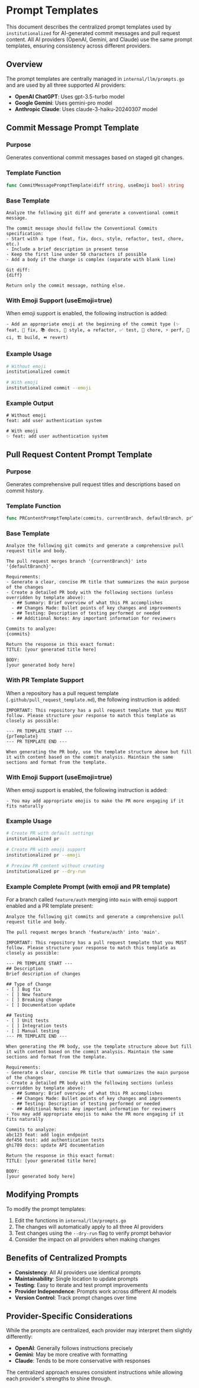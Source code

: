 # Prompt Templates

This document describes the centralized prompt templates used by `institutionalized` for AI-generated commit messages and pull request content. All AI providers (OpenAI, Gemini, and Claude) use the same prompt templates, ensuring consistency across different providers.

## Overview

The prompt templates are centrally managed in `internal/llm/prompts.go` and are used by all three supported AI providers:

- **OpenAI ChatGPT**: Uses gpt-3.5-turbo model
- **Google Gemini**: Uses gemini-pro model  
- **Anthropic Claude**: Uses claude-3-haiku-20240307 model

## Commit Message Prompt Template

### Purpose
Generates conventional commit messages based on staged git changes.

### Template Function
```go
func CommitMessagePromptTemplate(diff string, useEmoji bool) string
```

### Base Template
```
Analyze the following git diff and generate a conventional commit message. 

The commit message should follow the Conventional Commits specification:
- Start with a type (feat, fix, docs, style, refactor, test, chore, etc.)
- Include a brief description in present tense
- Keep the first line under 50 characters if possible
- Add a body if the change is complex (separate with blank line)

Git diff:
{diff}

Return only the commit message, nothing else.
```

### With Emoji Support (useEmoji=true)
When emoji support is enabled, the following instruction is added:

```
- Add an appropriate emoji at the beginning of the commit type (✨ feat, 🐛 fix, 📚 docs, 💄 style, ♻️ refactor, ✅ test, 🔧 chore, ⚡ perf, 👷 ci, 🏗️ build, ⏪ revert)
```

### Example Usage
```bash
# Without emoji
institutionalized commit

# With emoji  
institutionalized commit --emoji
```

### Example Output
```
# Without emoji
feat: add user authentication system

# With emoji
✨ feat: add user authentication system
```

## Pull Request Content Prompt Template

### Purpose
Generates comprehensive pull request titles and descriptions based on commit history.

### Template Function
```go
func PRContentPromptTemplate(commits, currentBranch, defaultBranch, prTemplate string, useEmoji bool) string
```

### Base Template
```
Analyze the following git commits and generate a comprehensive pull request title and body.

The pull request merges branch '{currentBranch}' into '{defaultBranch}'.

Requirements:
- Generate a clear, concise PR title that summarizes the main purpose of the changes
- Create a detailed PR body with the following sections (unless overridden by template above):
  - ## Summary: Brief overview of what this PR accomplishes
  - ## Changes Made: Bullet points of key changes and improvements
  - ## Testing: Description of testing performed or needed
  - ## Additional Notes: Any important information for reviewers

Commits to analyze:
{commits}

Return the response in this exact format:
TITLE: [your generated title here]

BODY:
[your generated body here]
```

### With PR Template Support
When a repository has a pull request template (`.github/pull_request_template.md`), the following instruction is added:

```
IMPORTANT: This repository has a pull request template that you MUST follow. Please structure your response to match this template as closely as possible:

--- PR TEMPLATE START ---
{prTemplate}
--- PR TEMPLATE END ---

When generating the PR body, use the template structure above but fill it with content based on the commit analysis. Maintain the same sections and format from the template.
```

### With Emoji Support (useEmoji=true)
When emoji support is enabled, the following instruction is added:

```
- You may add appropriate emojis to make the PR more engaging if it fits naturally
```

### Example Usage
```bash
# Create PR with default settings
institutionalized pr

# Create PR with emoji support
institutionalized pr --emoji

# Preview PR content without creating
institutionalized pr --dry-run
```

### Example Complete Prompt (with emoji and PR template)

For a branch called `feature/auth` merging into `main` with emoji support enabled and a PR template present:

```
Analyze the following git commits and generate a comprehensive pull request title and body.

The pull request merges branch 'feature/auth' into 'main'.

IMPORTANT: This repository has a pull request template that you MUST follow. Please structure your response to match this template as closely as possible:

--- PR TEMPLATE START ---
## Description
Brief description of changes

## Type of Change
- [ ] Bug fix
- [ ] New feature
- [ ] Breaking change
- [ ] Documentation update

## Testing
- [ ] Unit tests
- [ ] Integration tests
- [ ] Manual testing
--- PR TEMPLATE END ---

When generating the PR body, use the template structure above but fill it with content based on the commit analysis. Maintain the same sections and format from the template.

Requirements:
- Generate a clear, concise PR title that summarizes the main purpose of the changes
- Create a detailed PR body with the following sections (unless overridden by template above):
  - ## Summary: Brief overview of what this PR accomplishes
  - ## Changes Made: Bullet points of key changes and improvements
  - ## Testing: Description of testing performed or needed
  - ## Additional Notes: Any important information for reviewers
- You may add appropriate emojis to make the PR more engaging if it fits naturally

Commits to analyze:
abc123 feat: add login endpoint
def456 test: add authentication tests
ghi789 docs: update API documentation

Return the response in this exact format:
TITLE: [your generated title here]

BODY:
[your generated body here]
```

## Modifying Prompts

To modify the prompt templates:

1. Edit the functions in `internal/llm/prompts.go`
2. The changes will automatically apply to all three AI providers
3. Test changes using the `--dry-run` flag to verify prompt behavior
4. Consider the impact on all providers when making changes

## Benefits of Centralized Prompts

- **Consistency**: All AI providers use identical prompts
- **Maintainability**: Single location to update prompts
- **Testing**: Easy to iterate and test prompt improvements
- **Provider Independence**: Prompts work across different AI models
- **Version Control**: Track prompt changes over time

## Provider-Specific Considerations

While the prompts are centralized, each provider may interpret them slightly differently:

- **OpenAI**: Generally follows instructions precisely
- **Gemini**: May be more creative with formatting
- **Claude**: Tends to be more conservative with responses

The centralized approach ensures consistent instructions while allowing each provider's strengths to shine through.